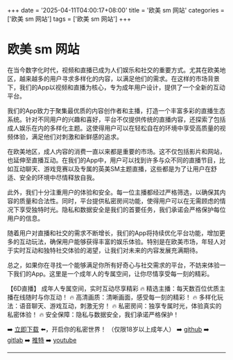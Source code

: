 +++
date = '2025-04-11T04:00:17+08:00'
title = '欧美 sm 网站'
categories = ['欧美 sm 网站']
tags = ['欧美 sm 网站']
+++

# 欧美 sm 网站

在当今数字化时代，视频和直播已成为人们娱乐和社交的重要方式。尤其在欧美地区，越来越多的用户寻求多样化的内容，以满足他们的需求。在这样的市场背景下，我们的App以视频和直播为核心，专为成年用户设计，提供了一个全新的互动平台。

我们的App致力于聚集最优质的内容创作者和主播，打造一个丰富多彩的直播生态系统。针对不同用户的兴趣和喜好，平台不仅提供传统的直播内容，还探索了包括成人娱乐在内的多样化主题。这使得用户可以在轻松自在的环境中享受高质量的视频体验，满足他们对刺激和新鲜感的追求。

在欧美地区，成人内容的消费一直以来都是重要的市场。这不仅包括影片和网站，也延伸至直播互动。在我们的App中，用户可以找到许多与众不同的直播节目，比如互动聊天、游戏竞赛以及专属的英美SM主题直播，这些都是为了让用户在舒适、安全的环境中尽情释放自我。

此外，我们十分注重用户的体验和安全。每一位主播都经过严格筛选，以确保其内容的质量和合法性。同时，平台提供私密房间功能，使得用户可以在无需顾虑的情况下享受独特时光。隐私和数据安全是我们的首要任务，我们承诺会严格保护每位用户的信息。

随着用户对直播和社交的需求不断增长，我们的App将持续优化平台功能，增加更多的互动玩法，确保用户能够获得丰富的娱乐体验。特别是在欧美市场，年轻人对于实时互动和独特社交体验的渴望，让我们对未来的内容发展充满期待。

总之，如果你在寻找一个能够满足你所有好奇心与社交需求的平台，不妨来体验一下我们的App。这里是一个成年人的专属空间，让你尽情享受每一刻的精彩。

【6D直播】
成年人专属空间，实时互动尽享精彩
🔥 精选主播：每天数百位优质主播在线随时与你互动！
🔥 高清画质：清晰画面，感受每一刻的精彩！
🔥 多样化玩法：语音聊天、游戏互动，刺激无穷！
🔥 私密房间：独享专属时光，体验真实的私密体验！
🔥 安全保障：隐私与数据安全，我们承诺严格保护！

➡️ [立即下载](https://down123.s3.ap-east-1.amazonaws.com/down/down.html?channelCode=blog) ⬅️，开启你的私密世界！ 
（仅限18岁以上成年人） 
➡️ [github](https://aldult-live.github.io/) 
➡️ [gitlab](https://seo-09598d.gitlab.io/) 
➡️ [推特](https://x.com/wegame33) 
➡️ [youtube](https://www.youtube.com/@6Dlive)

---
